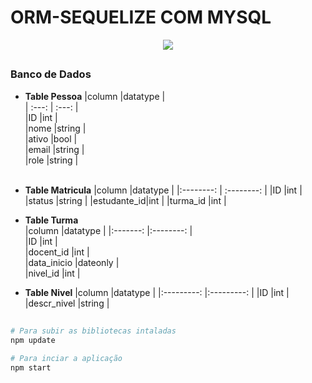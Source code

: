 # ORM-SEQUELIZE COM MYSQL

<div align="center">
  <img src="https://user-images.githubusercontent.com/75760299/155032412-6b9c3a3a-14e7-45fe-b8ee-28186a6a8ca8.png"/>
</div> 

##

### Banco de Dados

- **Table Pessoa**
|column      |datatype    |         
|   :---:    |   :---:    |                  
|ID          |int         |         
|nome        |string      |         
|ativo       |bool        |         
|email       |string      |         
|role        |string      |         
&nbsp;
- **Table Matricula**
|column      |datatype    |
|:--------:  | :--------: |
|ID          |int         |
|status      |string      |
|estudante_id|int         |
|turma_id    |int         |

- **Table Turma**         
|column      |datatype    |
|:-------:   |:--------:  |                  
|ID          |int         |         
|docent_id   |int         |         
|data_inicio |dateonly    |         
|nivel_id    |int         |         

- **Table Nivel**
|column      |datatype    |
|:---------: |:---------: |
|ID          |int         |
|descr_nivel |string      |

## 

```bash
# Para subir as bibliotecas intaladas
npm update

# Para inciar a aplicação
npm start
```